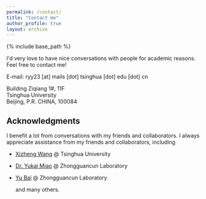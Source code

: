 ```yaml
---
permalink: /contact/
title: "Contact me"
author_profile: true
layout: archive
---
```


{% include base_path %}

I'd very love to have nice conversations with people for academic reasons. Feel free to contact me!

E-mail: ryy23 [at] mails [dot] tsinghua [dot] edu [dot] cn

Building Ziqiang 1#, 11F\
Tsinghua University\
Beijing, P.R. CHINA, 100084







Acknowledgments
-----

I benefit a lot from conversations with my friends and collaborators. I always appreciate assistance from my friends and collaborators, including

- [Xizheng Wang](https://wxzisk.github.io) @ Tsinghua University

- [Dr. Yukai Miao](https://tjumyk.github.io/about) @ Zhongguancun Laboratory

- [Yu Bai](https://openreview.net/profile?id=~Yu_Bai5) @ Zhongguancun Laboratory

  and many others.

